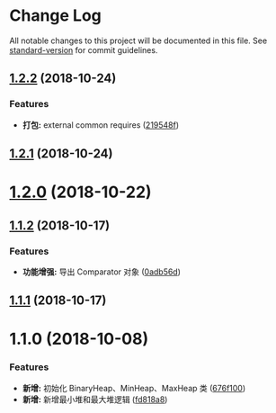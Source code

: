 # Change Log

All notable changes to this project will be documented in this file. See [standard-version](https://github.com/conventional-changelog/standard-version) for commit guidelines.

<a name="1.2.2"></a>
## [1.2.2](https://github.com/boycgit/ss-heap/compare/v1.2.1...v1.2.2) (2018-10-24)


### Features

* **打包:** external common requires ([219548f](https://github.com/boycgit/ss-heap/commit/219548f))



<a name="1.2.1"></a>
## [1.2.1](https://github.com/boycgit/ss-heap/compare/v1.2.0...v1.2.1) (2018-10-24)



<a name="1.2.0"></a>
# [1.2.0](https://github.com/boycgit/ss-heap/compare/v1.1.2...v1.2.0) (2018-10-22)



<a name="1.1.2"></a>
## [1.1.2](https://github.com/boycgit/ss-heap/compare/v1.1.1...v1.1.2) (2018-10-17)


### Features

* **功能增强:** 导出 Comparator 对象 ([0adb56d](https://github.com/boycgit/ss-heap/commit/0adb56d))



<a name="1.1.1"></a>
## [1.1.1](https://github.com/boycgit/ss-heap/compare/v1.1.0...v1.1.1) (2018-10-17)



<a name="1.1.0"></a>
# 1.1.0 (2018-10-08)


### Features

* **新增:** 初始化 BinaryHeap、MinHeap、MaxHeap 类 ([676f100](https://github.com/boycgit/ss-heap/commit/676f100))
* **新增:** 新增最小堆和最大堆逻辑 ([fd818a8](https://github.com/boycgit/ss-heap/commit/fd818a8))
